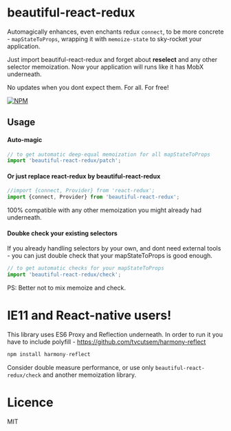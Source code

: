 beautiful-react-redux
=====
Automagically enhances, even enchants redux `connect`, to be more concrete - `mapStateToProps`,
wrapping it with `memoize-state` to sky-rocket your application.

Just import beautiful-react-redux and forget about __reselect__ and any other selector memoization.
Now your application will runs like it has MobX underneath.

No updates when you dont expect them. For all. For free!

[![NPM](https://nodei.co/npm/beautiful-react-redux.png?downloads=true&stars=true)](https://nodei.co/npm/beautiful-react-redux/)

## Usage

#### Auto-magic
```js
// to get automatic deep-equal memoization for all mapStateToProps
import 'beautiful-react-redux/patch';
```

#### Or just replace react-redux by beautiful-react-redux
```js
//import {connect, Provider} from 'react-redux';
import {connect, Provider} from 'beautiful-react-redux';
```

100% compatible with any other memoization you might already had underneath.

#### Doubke check your existing selectors
If you already handling selectors by your own, and dont need external tools - 
you can just double check that your mapStateToProps is good enough.
```js
// to get automatic checks for your mapStateToProps
import 'beautiful-react-redux/check';
```

PS: Better not to mix memoize and check.

# IE11 and React-native users!
This library uses ES6 Proxy and Reflection underneath. In order to run it you
have to include polyfill - https://github.com/tvcutsem/harmony-reflect

```js
npm install harmony-reflect
```

Consider double measure performance, or use only `beautiful-react-redux/check` and another memoization library.

# Licence
MIT